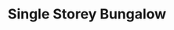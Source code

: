 ---
layout: post
categories: [rent, house, bungalow]
title: "Single Storey Bungalow"
price: "50000"
front: "3 Rooms"
beds: "3"
baths: "1"
workshops: "Kitchen, TV Lounge, Garage"
address: "Shahid Colony"
type: "Bungalow ON RENT"
area: "24 Marla"
---